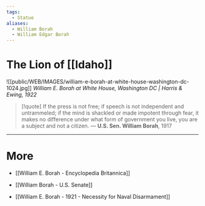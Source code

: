 ```yaml
---
tags:
  - Statue
aliases:
  - William Borah
  - William Edgar Borah
---
```

# The Lion of [[Idaho]]

![[public/WEB/IMAGES/william-e-borah-at-white-house-washington-dc-1024.jpg]]
*William E. Borah at White House, Washington DC | Harris & Ewing, 1922*

>[!quote]
>If the press is not free; if speech is not independent and untrammeled; if the mind is shackled or made impotent through fear, it makes no difference under what form of government you live, you are a subject and not a citizen.
— **U.S. Sen. William Borah**, 1917

---
# More

- [[William E. Borah - Encyclopedia Britannica]]
- [[William Borah - U.S. Senate]]

- [[William E. Borah - 1921 - Necessity for Naval Disarmament]] 